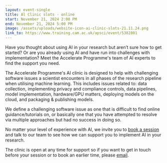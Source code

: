 ```yaml
---
layout: event-single
title: Al Clinic slots - online
start: November 21, 2024 2:00 PM
end: November 21, 2024 5:00 PM
image: /assets/uploads/website-icon-ai-clinic-slots-21.11.24.png
link_to: https://www.training.cam.ac.uk/apsci/event/5382801
---
```

Have you thought about using AI in your research but aren’t sure how to get started? Or are you already using AI and have run into challenges with implementation? Meet the Accelerate Programme's team of AI experts to find the support you need.

The Accelerate Programme's AI clinic is designed to help with challenging software issues a scientist encounters in all phases of the research pipeline when utilising machine learning. This includes issues related to: data collection, implementing privacy and compliance controls, data pipelines, model implementation, hardware/GPU matters, deploying models on the cloud, and packaging & publishing models.

We define a challenging software issue as one that is difficult to find online guidance/tutorials on, or basically one that you have attempted to resolve via multiple approaches but had no success in doing so.

No matter your level of experience with AI, we invite you to [book a session](https://www.training.cam.ac.uk/apsci/event/5382801) and talk to our team to see how we can support you to implement AI in your research.

The clinic is open at any time for support so if you want to get in touch before your session or to book an earlier time, please [email](accelerate-mle@cst.cam.ac.uk).